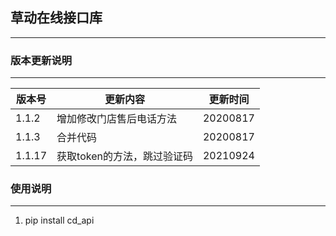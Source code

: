 ## 草动在线接口库
----

### 版本更新说明
----
|版本号|更新内容|更新时间|
|----|----|----|
|1.1.2|增加修改门店售后电话方法|20200817|
|1.1.3|合并代码|20200817|
|1.1.17|获取token的方法，跳过验证码|20210924|


### 使用说明
----
1. pip install cd_api
